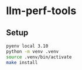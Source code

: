# llm-perf-tools

## Setup

```bash
pyenv local 3.10
python -m venv .venv
source .venv/bin/activate
make install
```